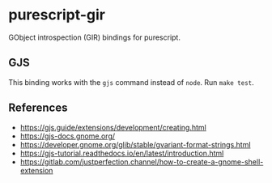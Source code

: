 # purescript-gir

GObject introspection (GIR) bindings for purescript.

## GJS

This binding works with the `gjs` command instead of `node`.
Run `make test`.

## References

- https://gjs.guide/extensions/development/creating.html
- https://gjs-docs.gnome.org/
- https://developer.gnome.org/glib/stable/gvariant-format-strings.html
- https://gjs-tutorial.readthedocs.io/en/latest/introduction.html
- https://gitlab.com/justperfection.channel/how-to-create-a-gnome-shell-extension
